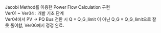 Jacobi Method를 이용한 Power Flow Calculation 구현
<br/>
Ver01 ~ Ver04 : 개발 기초 단계
<br/>
Ver04에서 PV -> PQ Bus 전환 시 Q = Q_G_limit 이 아닌 Q_G = Q_G_limit으로 잘못 풀이함, Ver06에서 정정 완료.
